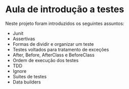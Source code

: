 # Aula de introdução a testes 
Neste projeto foram introduzidos os seguintes assuntos:
- Junit
- Assertivas
- Formas de dividir e organizar um teste
- Testes voltados para tratamento de exceções
- After, Before, AfterClass e BeforeClass
- Ordem de execução dos testes
- TDD
- Ignore
- Suites de testes
- Data builders
